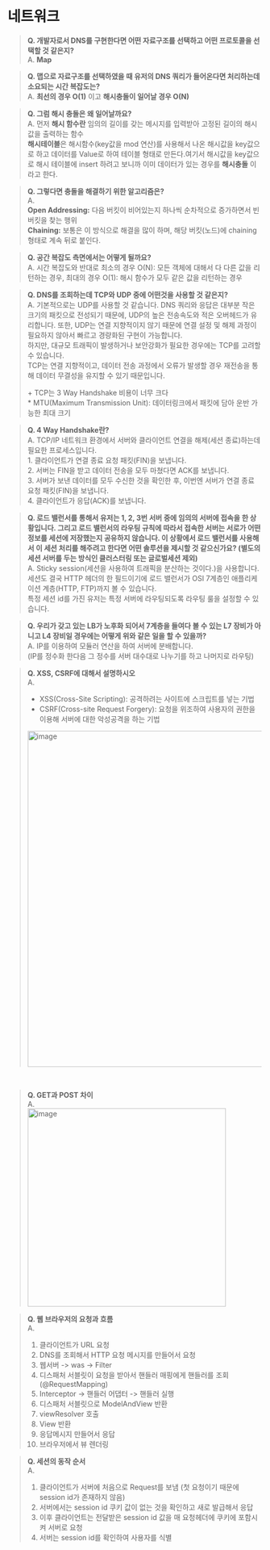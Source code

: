 # 네트워크
> **Q. 개발자로서 DNS를 구현한다면 어떤 자료구조를 선택하고 어떤 프로토콜을 선택할 것 같은지?**  
> A. **Map**

> **Q. 맵으로 자료구조를 선택하였을 때 유저의 DNS 쿼리가 들어온다면 처리하는데 소요되는 시간 복잡도는?**  
> A. **최선의 경우 O(1)** 이고 **해시충돌이 일어날 경우 O(N)**

> **Q. 그럼 해시 충돌은 왜 일어날까요?**  
> A. 먼저 **해시 함수란** 임의의 길이를 갖는 메시지를 입력받아 고정된 길이의 해시값을 출력하는 함수  
> **해시테이블**은 해시함수(key값을 mod 연산)를 사용해서 나온 해시값을 key값으로 하고 데이터를 Value로 하여 테이블 형태로 만든다.여기서 해시값을 key값으로 해시 테이블에 insert 하려고 보니까 이미 데이터가 있는 경우를 **해시충돌** 이라고 한다.

> **Q. 그렇다면 충돌을 해결하기 위한 알고리즘은?**  
> A.   
> **Open Addressing:** 다음 버킷이 비어있는지 하나씩 순차적으로 증가하면서 빈 버킷을 찾는 행위  
> **Chaining:** 보통은 이 방식으로 해결을 많이 하며, 해당 버킷(노드)에 chaining 형태로 계속 뒤로 붙인다.

> **Q. 공간 복잡도 측면에서는 어떻게 될까요?**  
> A. 시간 복잡도와 반대로 최소의 경우 O(N): 모든 객체에 대해서 다 다른 값을 리턴하는 경우, 최대의 경우 O(1): 해시 함수가 모두 같은 값을 리턴하는 경우

> **Q. DNS를 조회하는데 TCP와 UDP 중에 어떤것을 사용할 것 같은지?**  
> A. 기본적으로는 UDP를 사용할 것 같습니다. DNS 쿼리와 응답은 대부분 작은 크기의 패킷으로 전성되기 때문에, UDP의 높은 전송속도와 적은 오버헤드가 유리합니다. 또한, UDP는 연결 지향적이지 않기 때문에 연결 설정 및 해제 과정이 필요하지 않아서 빠르고 경량화된 구현이 가능합니다.  
> 하지만, 대규모 트래픽이 발생하거나 보안강화가 필요한 경우에는 TCP를 고려할 수 있습니다.  
> TCP는 연결 지향적이고, 데이터 전송 과정에서 오류가 발생할 경우 재전송을 통해 데이터 무결성을 유지할 수 있기 때문입니다.  
>   
> \+ TCP는 3 Way Handshake 비용이 너무 크다  
> \* MTU(Maximum Transmission Unit): 데이터링크에서 패킷에 담아 운반 가능한 최대 크기

> **Q. 4 Way Handshake란?**  
> A. TCP/IP 네트워크 환경에서 서버와 클라이언트 연결을 해제(세션 종료)하는데 필요한 프로세스입니다.  
> 1\. 클라이언트가 연결 종료 요청 패킷(FIN)을 보냅니다.  
> 2\. 서버는 FIN을 받고 데이터 전송을 모두 마쳤다면 ACK를 보냅니다.  
> 3\. 서버가 보낸 데이터를 모두 수신한 것을 확인한 후, 이번엔 서버가 연결 종료 요청 패킷(FIN)을 보냅니다.  
> 4\. 클라이언트가 응답(ACK)를 보냅니다.

> **Q. 로드 밸런서를 통해서 유저는 1, 2, 3번 서버 중에 임의의 서버에 접속을 한 상황입니다. 그리고 로드 밸런서의 라우팅 규칙에 따라서 접속한 서버는 서로가 어떤 정보를 세션에 저장했는지 공유하지 않습니다. 이 상황에서 로드 밸런서를 사용해서 이 세션 처리를 해주려고 한다면 어떤 솔루션을 제시할 것 같으신가요? (별도의 세션 서버를 두는 방식인 클러스터링 또는 글로벌세션 제외)**  
> A. Sticky session(세션을 사용하여 트래픽을 분산하는 것이다.)을 사용합니다.  
> 세션도 결국 HTTP 헤더의 한 필드이기에 로드 밸런서가 OSI 7계층인 애플리케이션 계층(HTTP, FTP)까지 볼 수 있습니다.  
> 특정 세션 id를 가진 유저는 특정 서버에 라우팅되도록 라우팅 룰을 설정할 수 있습니다.

> **Q. 우리가 갖고 있는 LB가 노후화 되어서 7계층을 들여다 볼 수 있는 L7 장비가 아니고 L4 장비일 경우에는 어떻게 위와 같은 일을 할 수 있을까?**  
> A. IP를 이용하여 모듈러 연산을 하여 서버에 분배합니다.  
> (IP를 정수화 한다음 그 정수를 서버 대수대로 나누기를 하고 나머지로 라우팅)

> **Q. XSS, CSRF에 대해서 설명하시오**   
> A.
> - XSS(Cross-Site Scripting): 공격하려는 사이트에 스크립트를 넣는 기법
> - CSRF(Cross-site Request Forgery): 요청을 위조하여 사용자의 권한을 이용해 서버에 대한 악성공격을 하는 기법
> 
> <img width="666" alt="image" src="https://github.com/f-lab-edu/hotel-java/assets/68748397/b68cfe89-4bdb-4af1-88bf-fc087439c55e">   

<br>

> **Q. GET과 POST 차이**   
> A.   
> <img width="393" alt="image" src="https://github.com/f-lab-edu/hotel-java/assets/68748397/a4ff92af-3894-4d25-b1bd-945063f959e3">

> **Q. 웹 브라우저의 요청과 흐름**   
> A.      
> 1. 클라이언트가 URL 요청
> 2. DNS를 조회해서 HTTP 요청 메시지를 만들어서 요청
> 3. 웹서버 -> was -> Filter
> 4. 디스패처 서블릿이 요청을 받아서 핸들러 매핑에게 핸들러를 조회(@RequestMapping)
> 5. Interceptor -> 핸들러 어댑터 -> 핸들러 실행
> 6. 디스패처 서블릿으로 ModelAndView 반환
> 7. viewResolver 호출
> 8. View 반환
> 9. 응답메시지 만들어서 응답
> 10. 브라우저에서 뷰 렌더링

> **Q. 세션의 동작 순서**   
> A.   
> 1. 클라이언트가 서버에 처음으로 Request를 보냄 (첫 요청이기 때문에 session id가 존재하지 않음)
> 2. 서버에서는 session id 쿠키 값이 없는 것을 확인하고 새로 발급해서 응답
> 3. 이후 클라이언트는 전달받은 session id 값을 매 요청헤더에 쿠키에 포함시켜 서버로 요청
> 4. 서버는 session id를 확인하여 사용자를 식별
   

